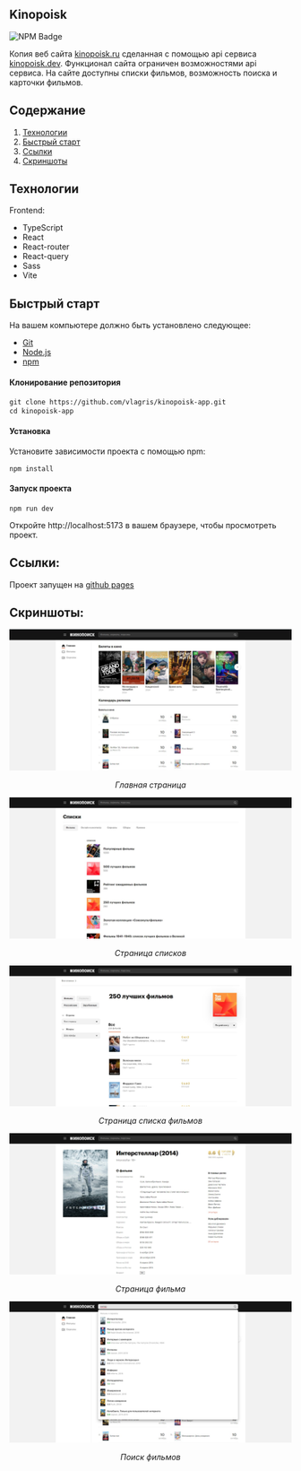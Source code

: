 ## Kinopoisk

<p>
    <img alt="NPM Badge" src="https://img.shields.io/badge/v10.2.3-green?label=npm&color=blue">
</p>

Копия веб сайта [kinopoisk.ru](https://www.kinopoisk.ru/) сделанная с помощью api сервиса [kinopoisk.dev](https://kinopoisk.dev/). 
Функционал сайта ограничен возможностями api сервиса.
На сайте доступны списки фильмов, возможность поиска и карточки фильмов.



## Содержание

1. [Технологии](#технологии)
2. [Быстрый старт](#быстрый-старт)
3. [Ссылки](#ссылки)
4. [Скриншоты](#скриншоты)



## Технологии
Frontend:
- TypeScript
- React
- React-router
- React-query
- Sass
- Vite



## Быстрый старт

На вашем компьютере должно быть установлено следующее:
- [Git](https://git-scm.com/)
- [Node.js](https://nodejs.org/en)
- [npm](https://www.npmjs.com/)

#### Клонирование репозитория
```
git clone https://github.com/vlagris/kinopoisk-app.git
cd kinopoisk-app
```

#### Установка
Установите зависимости проекта с помощью npm:
```
npm install
```

#### Запуск проекта
```
npm run dev
```
Откройте http://localhost:5173 в вашем браузере, чтобы просмотреть проект.



## Ссылки:

Проект запущен на [github pages](https://vlagris.github.io/kinopoisk-app/)



## Скриншоты:
<div align="center"> 
  <img alt="Home page" src="https://github.com/vlagris/kinopoisk-app/blob/main/screenshots/home-page.jpg">
  <p><i>Главная страница</i></p>
  <img alt="List collections page" src="https://github.com/vlagris/kinopoisk-app/blob/main/screenshots/list-collections.jpg">
  <p><i>Страница списков</i></p>
  <img alt="List movies page" src="https://github.com/vlagris/kinopoisk-app/blob/main/screenshots/list-movies.jpg">
  <p><i>Страница списка фильмов</i></p>
  <img alt="Movie page" src="https://github.com/vlagris/kinopoisk-app/blob/main/screenshots/movie-page.jpg">
  <p><i>Страница фильма</i></p>
  <img alt="Search" src="https://github.com/vlagris/kinopoisk-app/blob/main/screenshots/search.jpg">
  <p><i>Поиск фильмов</i></p>
</div>



